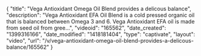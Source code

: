 {
    "title": "Vega Antioxidant Omega Oil Blend provides a delicous balance",
    "description": "Vega Antioxidant EFA Oil Blend is a cold pressed organic oil that is balanced between Omega 3 and 6. Vega Antioxidant EFA oil is made from seed oil from gree...",
    "videoid": "165562",
    "date_created": "1399316166",
    "date_modified": "1418181404",
    "type": "captivate",
    "layout": "video",
    "url": "\/v\/vega-antioxidant-omega-oil-blend-provides-a-delicous-balance\/165562"
}